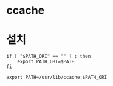 # ccache


# 설치

	if [ "$PATH_ORI" == "" ] ; then
		export PATH_ORI=$PATH
	fi

	export PATH=/usr/lib/ccache:$PATH_ORI

